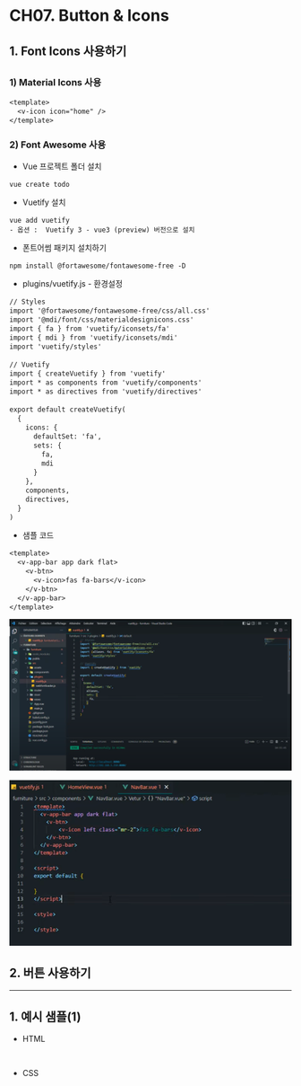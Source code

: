 # CH07. Button & Icons

## 1. Font Icons 사용하기

##

### 1)  Material Icons 사용

```
<template>
  <v-icon icon="home" />
</template>
```

### 2)  Font Awesome 사용

* Vue 프로젝트 폴더 설치

```
vue create todo
```

* Vuetify 설치

```
vue add vuetify
- 옵션 :  Vuetify 3 - vue3 (preview) 버전으로 설치
```

* 폰트어썸 패키지 설치하기

```
npm install @fortawesome/fontawesome-free -D
```

* plugins/vuetify.js  -  환경설정

```
// Styles
import '@fortawesome/fontawesome-free/css/all.css'
import '@mdi/font/css/materialdesignicons.css'
import { fa } from 'vuetify/iconsets/fa'
import { mdi } from 'vuetify/iconsets/mdi'
import 'vuetify/styles'

// Vuetify
import { createVuetify } from 'vuetify'
import * as components from 'vuetify/components'
import * as directives from 'vuetify/directives'

export default createVuetify(
  {
    icons: {
      defaultSet: 'fa',
      sets: {
        fa,
        mdi
      }
    },
    components,
    directives,
  }
)
```

* 샘플 코드

```
<template>
  <v-app-bar app dark flat>
    <v-btn>
      <v-icon>fas fa-bars</v-icon>
    </v-btn>
  </v-app-bar>
</template>
```

![](Files/image.png)

![](<Files/image 2.png>)

## 2. 버튼 사용하기

***

## 1. 예시 샘플(1)

* HTML

```


```

* CSS

```


```
